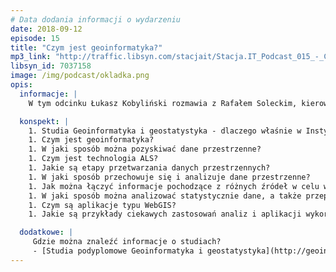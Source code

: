 ```yaml
---
# Data dodania informacji o wydarzeniu
date: 2018-09-12
episode: 15
title: "Czym jest geoinformatyka?"
mp3_link: "http://traffic.libsyn.com/stacjait/Stacja.IT_Podcast_015_-_Czym_jest_geoinformatyka.mp3"
libsyn_id: 7037158
image: /img/podcast/okladka.png
opis:
  informacje: |
    W tym odcinku Łukasz Kobyliński rozmawia z Rafałem Soleckim, kierownikiem studiów podyplomowych Geoinformatyka i geostatystyka, prowadzonych na Uniwersytecie Kardynała Stefana Wyszyńskiego w Warszawie, Pawłem Waligórą z Centrum Technologii Informacyjnych UKSW, a także z Robertem Bembenikiem z Politechniki Warszawskiej. Rozmawiamy o tym czym jest geoinformatyka - w jaki sposób pozyskiwać, przetwarzać, analizować i wykorzystywać dane przestrzenne w aplikacjach informatycznych. 

  konspekt: |
    1. Studia Geoinformatyka i geostatystyka - dlaczego właśnie w Instytucie Archeologii UKSW?
    1. Czym jest geoinformatyka?
    1. W jaki sposób można pozyskiwać dane przestrzenne?
    1. Czym jest technologia ALS?
    1. Jakie są etapy przetwarzania danych przestrzennych?
    1. W jaki sposób przechowuje się i analizuje dane przestrzenne?
    1. Jak można łączyć informacje pochodzące z różnych źródeł w celu wysnuwania interesujących wniosków?
    1. W jaki sposób można analizować statystycznie dane, a także przeprowadzać eksplorację danych przestrzennych?
    1. Czym są aplikacje typu WebGIS?
    1. Jakie są przykłady ciekawych zastosowań analiz i aplikacji wykorzystujących dane przestrzenne?

  dodatkowe: |
     Gdzie można znaleźć informacje o studiach?
     - [Studia podyplomowe Geoinformatyka i geostatystyka](http://geoinformatyka.uksw.edu.pl/){:target="_blank"}
---
```

